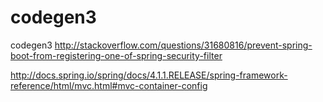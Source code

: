 # codegen3
codegen3
http://stackoverflow.com/questions/31680816/prevent-spring-boot-from-registering-one-of-spring-security-filter


http://docs.spring.io/spring/docs/4.1.1.RELEASE/spring-framework-reference/html/mvc.html#mvc-container-config